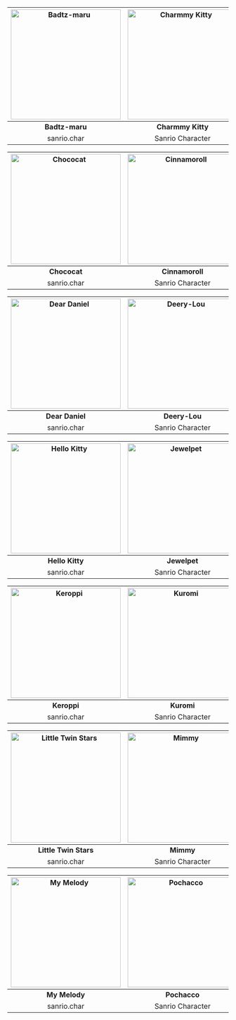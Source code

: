 

<!---
github stop support image resize in []() format
https://stackoverflow.com/questions/24383700/resize-image-in-the-wiki-of-github-using-markdown
| ![Badtz-maru](https://i.pinimg.com/474x/2f/aa/03/2faa03efeee3137f39a4356d59b695f0.jpg) | ![Charmmy Kitty](https://i.pinimg.com/1200x/9b/89/a7/9b89a742252fb51b297277a3cf4de9b2.jpg) |
| Left  | Right |
--->

| <img src="https://i.pinimg.com/474x/2f/aa/03/2faa03efeee3137f39a4356d59b695f0.jpg" alt = "Badtz-maru" style="width:250px;height:250px" /> | <img src="https://i.pinimg.com/1200x/9b/89/a7/9b89a742252fb51b297277a3cf4de9b2.jpg" alt = "Charmmy Kitty" style="width:250px;height:250px"/> |
| :---: | :---: |
| **Badtz-maru**  |  **Charmmy Kitty** |
| sanrio.char         | Sanrio Character       |

| <img src="https://i.pinimg.com/1200x/09/6a/1e/096a1e18f9c623c2536ed65d860df326.jpg" alt="Chococat" style="width:250px;height:250px" /> | <img src="https://i.pinimg.com/564x/1d/9c/fa/1d9cfa5b7db062a939a8930b2ce4e8be.jpg" alt="Cinnamoroll" style="width:250px;height:250px" /> |
| :---: | :---: |
| **Chococat**  |  **Cinnamoroll** |
| sanrio.char         | Sanrio Character       |

| <img src="https://i.pinimg.com/564x/de/11/a6/de11a621fda227847d2895c8eeb4f6f6.jpg" alt="Dear Daniel" style="width:250px;height:250px" /> | <img src="https://i.pinimg.com/564x/8d/bb/da/8dbbdadcefe5a3a7099565dc3b07e9d2.jpg" alt="Deery-Lou" style="width:250px;height:250px" /> |
| :---: | :---: |
| **Dear Daniel**  |  **Deery-Lou** |
| sanrio.char         | Sanrio Character       |

| <img src="https://i.pinimg.com/564x/84/a0/74/84a07434d8b01e4996013dcc6de721a3.jpg" alt="Hello Kitty" style="width:250px;height:250px" /> | <img src="https://i.pinimg.com/564x/45/48/49/454849fad4226a3dd949883b9c554f91.jpg" alt="Jewelpet" style="width:250px;height:250px" /> |
| :---: | :---: |
| **Hello Kitty**  |  **Jewelpet** |
| sanrio.char         | Sanrio Character       |

| <img src="https://i.pinimg.com/564x/ea/ae/b5/eaaeb5a83b36c7386c72be8bfcfc14f0.jpg" alt="Keroppi" style="width:250px;height:250px" /> | <img src="https://i.pinimg.com/564x/d6/84/06/d684069d7b01f4e8abc9e2fe4fdc9fbd.jpg" alt="Kuromi" style="width:250px;height:250px" /> |
| :---: | :---: |
| **Keroppi**  |  **Kuromi** |
| sanrio.char         | Sanrio Character       |

| <img src="https://i.pinimg.com/564x/44/3b/d4/443bd4de657572085c92f7ad78e35974.jpg" alt="Little Twin Stars" style="width:250px;height:250px" /> | <img src="https://i.pinimg.com/564x/ed/12/1f/ed121f003e05a73a0d7e98221fd1a272.jpg" alt="Mimmy" style="width:250px;height:250px" /> |
| :---: | :---: |
| **Little Twin Stars**  |  **Mimmy** |
| sanrio.char         | Sanrio Character       |

| <img src="https://i.pinimg.com/564x/6c/11/ea/6c11ea7c4bfe698b857af19526dd7b68.jpg" alt="My Melody" style="width:250px;height:250px" /> | <img src="https://i.pinimg.com/750x/31/6a/59/316a59ef97ec56d22e71ab2d913d1f05.jpg" alt="Pochacco" style="width:250px;height:250px" /> |
| :---: | :---: |
| **My Melody**  |  **Pochacco** |
| sanrio.char         | Sanrio Character       |



  

